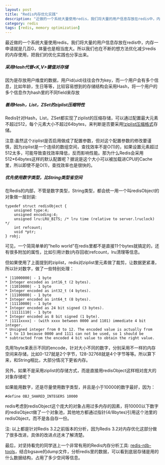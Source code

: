 ```yaml
---
layout: post
title: "Redis内存优化实践"
description: "近做的一个系统大量使用redis，我们将大量的用户信息存放在redis中，内存一申请就是几百G，体量也是相当庞大。所以我们也在不断的想方法优化减少redis的内存使用，把我们的优化实践也分享出来"
category: redis
tags: [redis, memory optimization]
---
```


最近做的一个系统大量使用redis，我们将大量的用户信息存放在redis中，内存一申请就是几百G，体量也是相当庞大。所以我们也在不断的想方法优化减少redis的内存使用，把我们的优化实践也分享出来。

##### 采用Hash代替<K,V>键值对存储
因为是存放用户维度的数据，用户id(uid)往往会作为key，而一个用户会有多个信息，比如年龄，生日等等，比较容易想到的存储结构会采用Hash，将一个用户的多个信息作为hash里的不同field来存放

##### 善用Hash，List，ZSet的ziplist压缩特性
Redis针对Hash，List，ZSet都实现了ziplist的压缩存储，可以通过配置最大元素不超过512，每个元素大小不超过64bytes，来判断是否要采用[!ziplist压缩格式](http://redisbook1e-gallery.readthedocs.io/en/latest/7-ziplist.html)存储。

注意:虽然这个ziplist是否启用做成了配置参数，但对这个配置参数的修改要谨慎，因为ziplist是一个连续的数组空间，查找效率不是O(1)的，如果设置元素超过512太多，可能导致查找效率降低，反而影响性能。那为什么Redis会采用512*64bytes这样的默认配置呢？据说是这个大小可以被加载进CPU的Cache里，所以即使不是O(1)，查找效率也是很快的。

##### 优先使用数字类型，比String类型省空间
在Redis的内部，不管是数字类型，String类型，都会统一用一个叫redisObject的对象做一层封装:

```
typedef struct redisObject {
    unsigned type:4;
    unsigned encoding:4;
    unsigned lru:LRU_BITS; /* lru time (relative to server.lruclock) */
    int refcount;
    void *ptr;
} robj;

```
可见，一个简简单单的"hello world"在redis里都不是直接11个bytes就搞定的，还有很多附加的属性，比如引用计数(内存回收)refcount，lru清理等信息。

但如果使用了上面提到的ziplist，redis对ziplist里元素做了裁剪，让数据更紧凑，所以针对数字，做了一些特别处理：

```
* |11000000| - 1 byte
* Integer encoded as int16_t (2 bytes).
* |11010000| - 1 byte
* Integer encoded as int32_t (4 bytes).
* |11100000| - 1 byte
* Integer encoded as int64_t (8 bytes).
* |11110000| - 1 byte
* Integer encoded as 24 bit signed (3 bytes).
* |11111110| - 1 byte
* Integer encoded as 8 bit signed (1 byte).
* |1111xxxx| - (with xxxx between 0000 and 1101) immediate 4 bit integer.
* Unsigned integer from 0 to 12. The encoded value is actually from
* 1 to 13 because 0000 and 1111 can not be used, so 1 should be
* subtracted from the encoded 4 bit value to obtain the right value.
```
先用1byte来表示不同的encode，针对大小不同的数字，分别采用不一样的内存空间来存储，比如0-127就是2个字节，128-32768就是4个字节等等。所以算下来，和String相比，大部分情况下更省内存。

另外，如果不是采用ziplist的存储方式，而是直接用redisObject这样相对庞大的对象存储呢？

如果能用数字，还是尽量使用数字类型，并且是小于10000的数字最好，因为：

```
#define OBJ_SHARED_INTEGERS 10000
```
redis考虑到redisObject这个庞大的对象占用过多内存的因素，将10000以下数字的redisObject做了一个对象池，其他地方都通过指针(4/8bytes)引用这个池里的redisObject，而不是各自存一份。

注: 以上都是针对Redis 3.2之前版本的分析，因为Redis 3.2对内存优化这部分做了很多改进，具体的改进点还未了解清楚。

最后，对坚持看完的同学送上一个非常有用的Redis内存分析工具: [redis-rdb-tools](https://github.com/sripathikrishnan/redis-rdb-tools)，结合bgsave的dump文件，分析redis里的数据，可以看到底层存储是用的什么数据结构，占用了多少空间等信息。







